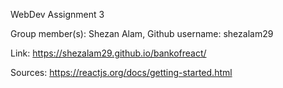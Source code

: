 WebDev Assignment 3

Group member(s): Shezan Alam, Github username: shezalam29

Link: https://shezalam29.github.io/bankofreact/

Sources: https://reactjs.org/docs/getting-started.html
